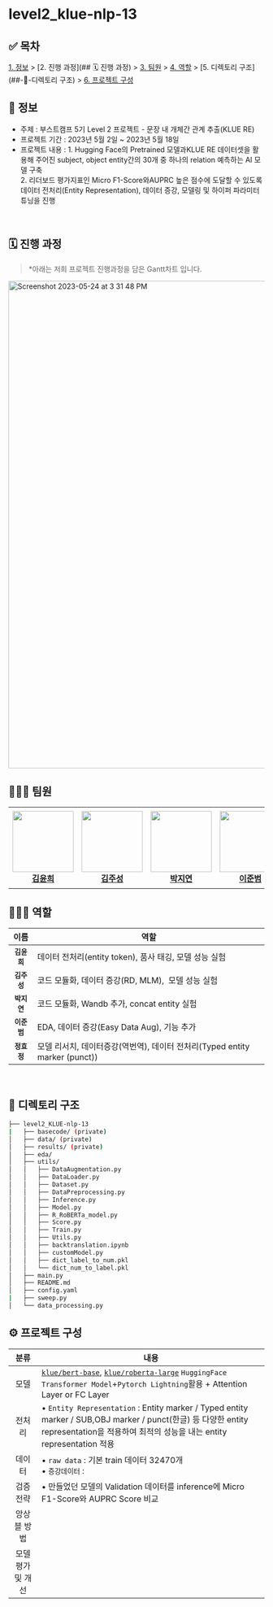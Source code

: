 # level2_klue-nlp-13

## ✅ 목차
[1. 정보](##-📜-정보) > [2. 진행 과정](## 🗓️ 진행 과정) > [3. 팀원](##-👨🏼‍💻-팀원) > [4. 역할](##-🧑🏻‍🔧-역할) > [5. 디렉토리 구조](##-📁-디렉토리 구조) > [6. 프로젝트 구성](##-⚙️-프로젝트-구성)

## 📜 정보
- 주제 : 부스트캠프 5기 Level 2 프로젝트 - 문장 내 개체간 관계 추출(KLUE RE)
- 프로젝트 기간 : 2023년 5월 2일 ~ 2023년 5월 18일
- 프로젝트 내용 : 1. Hugging Face의 Pretrained 모델과KLUE RE 데이터셋을 활용해 주어진 subject, object entity간의 30개 중 하나의 relation 예측하는 AI 모델 구축 <br> 2. 리더보드 평가지표인 Micro F1-Score와AUPRC 높은 점수에 도달할 수 있도록 데이터 전처리(Entity Representation), 데이터 증강, 모델링 및 하이퍼 파라미터 튜닝을 진행

<br>

## 🗓️ 진행 과정

> *아래는 저희 프로젝트 진행과정을 담은 Gantt차트 입니다. 

<img width="959" alt="Screenshot 2023-05-24 at 3 31 48 PM" src="https://github.com/boostcampaitech5/level2_klue-nlp-08/assets/81630351/324e73cd-a16f-4a53-a76f-e039f5698360">

<br>

## 👨🏼‍💻 팀원

<table>
    <tr height="160px">
        <td align="center" width="150px">
            <a href="https://github.com/Yunhee000"><img height="120px" width="120px" src="https://avatars.githubusercontent.com/Yunhee000"/></a>
            <br/>
            <a href="https://github.com/Yunhee000"><strong>김윤희</strong></a>
            <br />
        </td>
        <td align="center" width="150px">
            <a href="https://github.com/8804who"><img height="120px" width="120px" src="https://avatars.githubusercontent.com/8804who"/></a>
            <br/>
            <a href="https://github.com/8804who"><strong>김주성</strong></a>
            <br />
        </td>
        <td align="center" width="150px">
            <a href="https://github.com/ella0106"><img height="120px" width="120px" src="https://avatars.githubusercontent.com/ella0106"/></a>
            <br/>
            <a href="https://github.com/ella0106"><strong>박지연</strong></a>
            <br />
        </td>
        <td align="center" width="150px">
            <a href="https://github.com/bom1215"><img height="120px" width="120px" src="https://avatars.githubusercontent.com/bom1215"/></a>
            <br/>
            <a href="https://github.com/bom1215"><strong>이준범</strong></a>
            <br />
        </td>
        <td align="center" width="150px">
            <a href="https://github.com/HYOJUNG08"><img height="120px" width="120px" src="https://avatars.githubusercontent.com/HYOJUNG08"/></a>
            <br/>
            <a href="https://github.com/HYOJUNG08"><strong>정효정</strong></a>
            <br />
        </td>
    </tr>
</table>

## 🧑🏻‍🔧 역할

| 이름 | 역할 |
| :---: | --- |
| **`김윤희`** | 데이터 전처리(entity token), 품사 태깅, 모델 성능 실험 |
| **`김주성`** | 코드 모듈화, 데이터 증강(RD, MLM),  모델 성능 실험 |
| **`박지연`** | 코드 모듈화, Wandb 추가, concat entity 실험 |
| **`이준범`** | EDA, 데이터 증강(Easy Data Aug), 기능 추가 |
| **`정효정`** | 모델 리서치, 데이터증강(역번역), 데이터 전처리(Typed entity marker (punct)) |

<br>

## 📁 디렉토리 구조

```bash
├── level2_KLUE-nlp-13
|   ├── basecode/ (private)
│   ├── data/ (private)
│   ├── results/ (private)
│   ├── eda/
│   ├── utils/
│   │   ├── DataAugmentation.py
│   │   ├── DataLoader.py
│   │   ├── Dataset.py
│   │   ├── DataPreprocessing.py
│   │   ├── Inference.py
│   │   ├── Model.py
│   │   ├── R_RoBERTa_model.py
│   │   ├── Score.py
│   │   ├── Train.py
│   │   ├── Utils.py
│   │   ├── backtranslation.ipynb
│   │   ├── customModel.py
│   │   ├── dict_label_to_num.pkl
│   │   └── dict_num_to_label.pkl
│   ├── main.py
│   ├── README.md
│   ├── config.yaml
|   ├── sweep.py
│   └── data_processing.py
```

## ⚙️ 프로젝트 구성

|분류|내용|
|:--:|--|
|모델|[`klue/bert-base`](https://huggingface.co/klue/bert-base), [`klue/roberta-large`](https://huggingface.co/klue/roberta-large) `HuggingFace Transformer Model`+`Pytorch Lightning`활용 + Attention Layer or FC Layer|
|전처리|• `Entity Representation` : Entity marker / Typed entity marker / SUB,OBJ marker / punct(한글) 등 다양한 entity representation을 적용하여 최적의 성능을 내는 entity representation 적용 |• Evaluation 단계의 피어슨 상관 계수를 일차적으로 비교<br>• 기존 SOTA 모델과 성능이 비슷한 모델을 제출하여 public 점수를 확인하여 이차 검증|
|데이터|• `raw data` : 기본 train 데이터 32470개 <br>• `증강데이터` : |
|검증 전략|• 만들었던 모델의 Validation 데이터를 inference에 Micro F1-Score와 AUPRC Score 비교|
|앙상블 방법| |
|모델 평가 및 개선||

<br>
